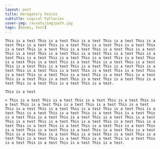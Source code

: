 ```yaml
---
layout: post
title: Derogatory Voices
subtitle: Logical Fallacies
cover-img: /assets/img/path.jpg
tags: [books, test]
---
```


    This is a test This is a test This is a test This is a test This is a test This is a test This is a test This is a test This is a test This is a test This is a test This is a test This is a test This is a test This is a test This is a test This is a test This is a test This is a test This is a test This is a test This is a test This is a test This is a test This is a test This is a test This is a test This is a test This is a test This is a test This is a test This is a test This is a test This is a test This is a test This is a test This is a test This is a test This is a test This is a test This is a test This is a test This is a test This is a test This is a test This is a test This is a test This is a test This is a test This is a test.

    This is a test

    > This is a test This is a test This is a test This is a test This is a test This is a test This is a test This is a test This is a test This is a test This is a test This is a test This is a test This is a test This is a test This is a test This is a test This is a test This is a test This is a test This is a test This is a test This is a test This is a test This is a test This is a test This is a test This is a test This is a test This is a test This is a test This is a test This is a test This is a test This is a test This is a test This is a test This is a test This is a test This is a test This is a test This is a test This is a test This is a test This is a test This is a test This is a test This is a test This is a test This is a test.


